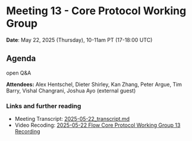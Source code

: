 # Meeting 13 - Core Protocol Working Group
**Date**: May 22, 2025 (Thursday), 10-11am PT (17-18:00 UTC)


## Agenda
open Q&A

**Attendees:**
Alex Hentschel, Dieter Shirley, Kan Zhang, Peter Argue, Tim Barry, Vishal Changrani, Joshua Ayo (external guest)

### Links and further reading
- Meeting Transcript: [2025-05-22_transcript.md](./2025-05-22_transcript.md)
- Video Recoding: [2025-05-22 Flow Core Protocol Working Group 13 Recording](https://drive.google.com/file/d/1cCsW5YCGg5g6rPtM9jwiL5lbVkRFGJIG/view?usp=drive_link)
